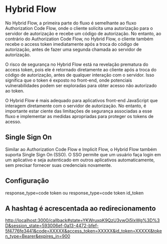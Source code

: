 # Hybrid Flow

No Hybrid Flow, a primeira parte do fluxo é semelhante ao fluxo Authorization Code Flow, onde o cliente solicita uma autorização para o servidor de autorização e recebe um código de autorização. No entanto, ao contrário do Authorization Code Flow, no Hybrid Flow, o cliente também recebe o access token imediatamente após a troca do código de autorização, antes de fazer uma segunda chamada ao servidor de autorização.

O risco de segurança no Hybrid Flow está na revelação prematura do access token, pois ele é retornado diretamente ao cliente após a troca do código de autorização, antes de qualquer interação com o servidor. Isso significa que o token é exposto no front-end, onde potenciais vulnerabilidades podem ser exploradas para obter acesso não autorizado ao token.

O Hybrid Flow é mais adequado para aplicativos front-end JavaScript que interagem diretamente com o servidor de autorização. No entanto, é importante estar ciente das limitações de segurança associadas a esse fluxo e implementar as medidas apropriadas para proteger os tokens de acesso.

## Single Sign On

Similar ao Authorization Code Flow e Implicit Flow, o Hybrid Flow também suporta Single Sign On (SSO). O SSO permite que um usuário faça login em um aplicativo e seja autenticado em outros aplicativos automaticamente, sem precisar fornecer suas credenciais novamente.

## Configuração

response_type=code token ou response_type=code token id_token

## A hashtag é acrescentada ao redirecionamento

<http://localhost:3000/callback#state=YKWruxpK9QzU3vwOi5IxWg%3D%3D&session_state=593006ef-0a13-4472-bfef-5f4776fe3441&code=XXXXX&access_token=XXXXX&id_token=XXXXX&token_type=Bearer&expires_in=900>

